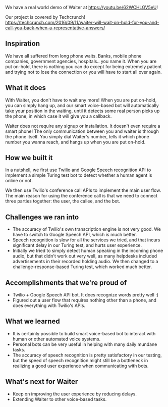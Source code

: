 We have a real world demo of Waiter at https://youtu.be/62WCHLGV5eU!

Our project is covered by Techcrunch!
https://techcrunch.com/2016/09/11/waiter-will-wait-on-hold-for-you-and-call-you-back-when-a-representative-answers/

## Inspiration

We have all suffered from long phone waits. Banks, mobile phone companies, government agencies, hospitals.. you name it. When you are put on-hold, there is nothing you can do except for being extremely patient and trying not to lose the connection or you will have to start all over again.

## What it does

With Waiter, you don't have to wait any more! When you are put on-hold, you can simply hang up, and our smart voice-based bot will automatically take your position in the waiting, until it detects some real person picks up the phone, in which case it will give you a callback.

Waiter does not require any signup or installation. It doesn't even require a smart phone! The only communication between you and waiter is through the phone itself. You simply dial Waiter's number, tells it which phone number you wanna reach, and hangs up when you are put on-hold.

## How we built it

In a nutshell, we first use Twilio and Google Speech recognition API to implement a simple Turing test bot to detect whether a human agent is online or not.

We then use Twilio's conference call APIs to implement the main user flow. The main reason for using the conference call is that we need to connect three parties together: the user, the callee, and the bot.

## Challenges we ran into

- The accuracy of Twilio's own transcription engine is not very good. We have to switch to Google Speech API, which is much better.
- Speech recognition is slow for all the services we tried, and that incurs significant delay in our Turing test, and hurts user experience.
- Initially we tried to simply detect human speaking in the incoming phone audio, but that didn't work out very well, as many helpdesks included advertisements in their recorded holding audio. We then changed to a challenge-response-based Turing test, which worked much better.

## Accomplishments that we're proud of

- Twilio + Google Speech API bot. It does recognize words pretty well :)
- Figured out a user flow that requires nothing other than a phone, and does everything with Twilio's APIs.

## What we learned

- It is certainly possible to build smart voice-based bot to interact with human or other automated voice systems.
- Personal bots can be very useful in helping with many daily mundane tasks.
- The accuracy of speech recognition is pretty satisfactory in our testing, but the speed of speech recognition might still be a bottleneck in realizing a good user experience when communicating with bots.

## What's next for Waiter

- Keep on improving the user experience by reducing delays.
- Extending Waiter to other voice-based tasks.


